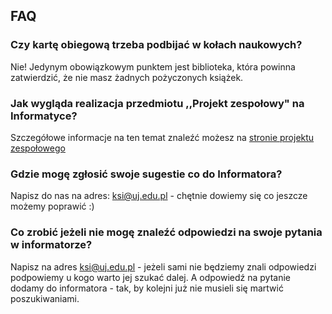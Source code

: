 ## FAQ

### Czy kartę obiegową trzeba podbijać w kołach naukowych?
Nie! Jedynym obowiązkowym punktem jest biblioteka, która powinna zatwierdzić, że nie masz żadnych pożyczonych książek.

### Jak wygląda realizacja przedmiotu ,,Projekt zespołowy" na Informatyce?
Szczegółowe informacje na ten temat znaleźć możesz na [stronie projektu zespołowego](http://pz.ksi.ii.uj.edu.pl/)

### Gdzie mogę zgłosić swoje sugestie co do Informatora?
Napisz do nas na adres: ksi@uj.edu.pl - chętnie dowiemy się co jeszcze możemy poprawić :) 

### Co zrobić jeżeli nie mogę znaleźć odpowiedzi na swoje pytania w informatorze?
Napisz na adres ksi@uj.edu.pl - jeżeli sami nie będziemy znali odpowiedzi podpowiemy u kogo warto jej szukać dalej. A odpowiedź na pytanie dodamy do informatora - tak, by kolejni już nie musieli się martwić poszukiwaniami. 